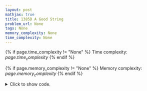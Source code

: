 ```yaml
---
layout: post
mathjax: true
title: 1385D A Good String
problem_url: None
tags: None
memory_complexity: None
time_complexity: None
---
```




{% if page.time_complexity != "None" %}
Time complexity: ${{ page.time_complexity }}$
{% endif %}

{% if page.memory_complexity != "None" %}
Memory complexity: ${{ page.memory_complexity }}$
{% endif %}

<details>
<summary>
<p style="display:inline">Click to show code.</p>
</summary>
```cpp
{% raw %}
using namespace std;
int n;
string s;
int cost(int l, int r, char c)
{
    return count_if(
        s.begin() + l, s.begin() + r + 1, [c](char d) { return d != c; });
}
int solve(int l, int r, char c)
{
    if (r - l == 0)
        return c != s[l];
    else
    {
        int m = l + (r - l) / 2;
        return min(cost(l, m, c) + solve(m + 1, r, c + 1),
                   solve(l, m, c + 1) + cost(m + 1, r, c));
    }
}
int main(void)
{
    int t;
    cin >> t;
    while (t--)
    {
        cin >> n >> s;
        cout << solve(0, n - 1, 'a') << endl;
    }
    return 0;
}

{% endraw %}
```
</details>

